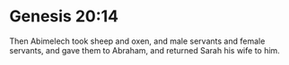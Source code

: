 # Genesis 20:14

Then Abimelech took sheep and oxen, and male servants and female servants, and gave them to Abraham, and returned Sarah his wife to him.
